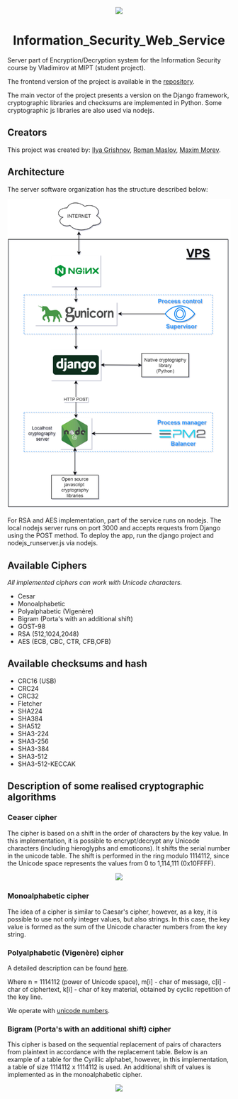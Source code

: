 <p align="center"> 
<img src="https://uploads-ssl.webflow.com/5d68f4898dfed907ad5a9edd/5d6e1673141661e4e8e99276_animat-lock-color.gif" width="200">
</p>

<h1 align="center">Information_Security_Web_Service</h1>
Server part of Encryption/Decryption system for the Information Security course by Vladimirov at MIPT (student project).

The frontend version of the project is available in the [repository](https://github.com/denisstasyev/Information_Security_JS).

The main vector of the project presents a version on the Django framework, cryptographic libraries and checksums are implemented in Python. Some cryptographic js libraries are also used via nodejs.
    
## Creators
    
This project was created by: [Ilya Grishnov](https://github.com/GRISHNOV), [Roman Maslov](https://github.com/jokerety), [Maxim Morev](https://github.com/Highoc).

## Architecture

The server software organization has the structure described below:

<p align="center"> 
<img src="https://github.com/GRISHNOV/Information_Security_Web_Service/blob/master/doc/architecture.png" width="700">
</p>

For RSA and AES implementation, part of the service runs on nodejs. The local nodejs server runs on port 3000 and accepts requests from Django using the POST method. To deploy the app, run the django project and nodejs_runserver.js via nodejs.
    
## Available Ciphers

*All implemented ciphers can work with Unicode characters.*
    
- Cesar
- Monoalphabetic 
- Polyalphabetic (Vigenère)
- Bigram (Porta's with an additional shift)
- GOST-98
- RSA (512,1024,2048)
- AES (ECB, CBC, CTR, CFB,OFB)
    
## Available checksums and hash
    
- CRC16 (USB)
- CRC24
- CRC32
- Fletcher
- SHA224
- SHA384
- SHA512
- SHA3-224
- SHA3-256
- SHA3-384
- SHA3-512
- SHA3-512-KECCAK
    
## Description of some realised cryptographic algorithms
### Ceaser cipher
    
The cipher is based on a shift in the order of characters by the key value. In this implementation, it is possible to encrypt/decrypt any Unicode characters (including hieroglyphs and emoticons). It shifts the serial number in the unicode table. The shift is performed in the ring modulo 1114112, since the Unicode space represents the values from 0 to 1,114,111 (0x10FFFF).
    
<p align="center"> 
<img src="https://cdncontribute.geeksforgeeks.org/wp-content/uploads/ceaserCipher-1.png" width="500">
</p>
    
### Monoalphabetic cipher
    
The idea of a cipher is similar to Caesar's cipher, however, as a key, it is possible to use not only integer values, but also strings. In this case, the key value is formed as the sum of the Unicode character numbers from the key string.
    
### Polyalphabetic (Vigenère) cipher

A detailed description can be found [here](https://en.wikipedia.org/wiki/Vigenère_cipher).

Where  n = 1114112  (power of Unicode space), m[i] - char of message, c[i] - char of ciphertext, k[i] - char of key material, obtained by cyclic repetition of the key line.

We operate with [unicode numbers](https://unicode-table.com).

### Bigram (Porta's with an additional shift) cipher

This cipher is based on the sequential replacement of pairs of characters from plaintext in accordance with the replacement table. Below is an example of a table for the Cyrillic alphabet, however, in this implementation, a table of size 1114112 x 1114112 is used. An additional shift of values is implemented as in the monoalphabetic cipher.

<p align="center"> 
<img src="https://sites.google.com/site/anisimovkhv/_/rsrc/1385774017706/learning/kripto/lecture/tema4/shifr_porta.png" width="700">
</p> 
